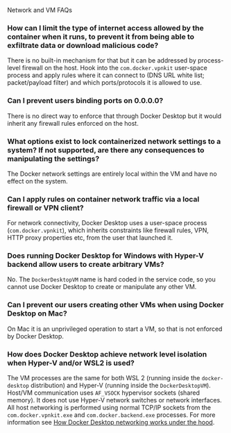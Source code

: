 Network and VM FAQs


### How can I limit the type of internet access allowed by the container when it runs, to prevent it from being able to exfiltrate data or download malicious code?

There is no built-in mechanism for that but it can be addressed by process-level firewall on the host. Hook into the `com.docker.vpnkit` user-space process and apply rules where it can connect to (DNS URL white list; packet/payload filter) and which ports/protocols it is allowed to use.

### Can I prevent users binding ports on 0.0.0.0?

There is no direct way to enforce that through Docker Desktop but it would inherit any firewall rules enforced on the host.

### What options exist to lock containerized network settings to a system? If not supported, are there any consequences to manipulating the settings?

The Docker network settings are entirely local within the VM and have no effect on the system.

### Can I apply rules on container network traffic via a local firewall or VPN client?

For network connectivity, Docker Desktop uses a user-space process (`com.docker.vpnkit`), which inherits constraints like firewall rules, VPN, HTTP proxy properties etc, from the user that launched it.

### Does running Docker Desktop for Windows with Hyper-V backend allow users to create arbitrary VMs?

No. The `DockerDesktopVM` name is hard coded in the service code, so you cannot use Docker Desktop to create or manipulate any other VM.

### Can I prevent our users creating other VMs when using Docker Desktop on Mac?

On Mac it is an unprivileged operation to start a VM, so that is not enforced by Docker Desktop.

### How does Docker Desktop achieve network level isolation when Hyper-V and/or WSL2 is used?

The VM processes are the same for both WSL 2 (running inside the `docker-desktop` distribution) and Hyper-V (running inside the `DockerDesktopVM`). Host/VM communication uses `AF_VSOCK` hypervisor sockets (shared memory). It does not use Hyper-V network switches or network interfaces. All host networking is performed using normal TCP/IP sockets from the `com.docker.vpnkit.exe` and `com.docker.backend.exe` processes. For more information see [How Docker Desktop networking works under the hood](https://www.docker.com/blog/how-docker-desktop-networking-works-under-the-hood/).
